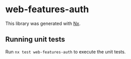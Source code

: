 # web-features-auth

This library was generated with [Nx](https://nx.dev).

## Running unit tests

Run `nx test web-features-auth` to execute the unit tests.
